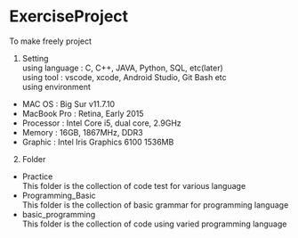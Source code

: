 # ExerciseProject
To make freely project

1. Setting   
using language : C, C++, JAVA, Python, SQL, etc(later)   
using tool : vscode, xcode, Android Studio, Git Bash etc   
using environment
- MAC OS : Big Sur v11.7.10
- MacBook Pro : Retina, Early 2015
- Processor : Intel Core i5, dual core, 2.9GHz
- Memory : 16GB, 1867MHz, DDR3
- Graphic : Intel Iris Graphics 6100 1536MB   

2. Folder   
- Practice   
  This folder is the collection of code test for various language
- Programming_Basic   
  This folder is the collection of basic grammar for programming language
- basic_programming   
  This folder is the collection of code using varied programming language
